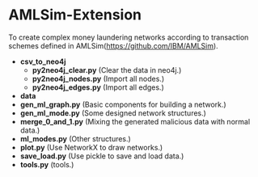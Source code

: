 # AMLSim-Extension

To create complex money laundering networks according to transaction schemes defined in AMLSim(https://github.com/IBM/AMLSim).



- **csv_to_neo4j**
  - **py2neo4j_clear.py** (Clear the data in neo4j.)
  - **py2neo4j_nodes.py** (Import all nodes.)
  - **py2neo4j_edges.py** (Import all edges.)
- **data**
- **gen_ml_graph.py** (Basic components for building a network.)
- **gen_ml_mode.py** (Some designed network structures.)
- **merge_0_and_1.py** (Mixing the generated malicious data with normal data.)
- **ml_modes.py** (Other structures.)
- **plot.py** (Use NetworkX to draw networks.)
- **save_load.py** (Use pickle to save and load data.)
- **tools.py** (tools.)
